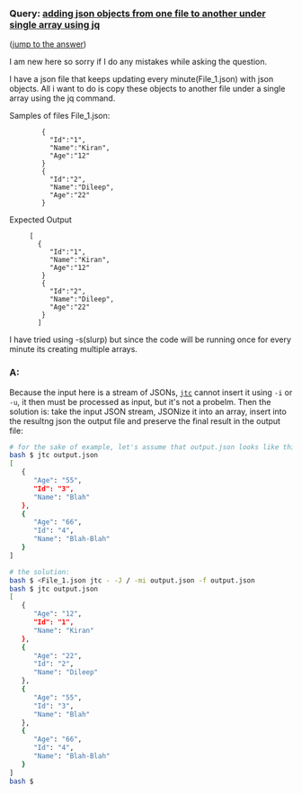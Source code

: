 ### Query: [adding json objects from one file to another under single array using jq](https://stackoverflow.com/questions/59801518/adding-json-objects-from-one-file-to-another-under-single-array-using-jq)
([jump to the answer]())

I am new here so sorry if I do any mistakes while asking the question.

I have a json file that keeps updating every minute(File_1.json) with json objects. All i want to do is copy these objects to another file under a single array using the jq command. 

Samples of files
File_1.json:

            {
              "Id":"1",
              "Name":"Kiran",
              "Age":"12"
            }
            {
              "Id":"2",
              "Name":"Dileep",
              "Age":"22"
            }

Expected Output

         [ 
           {
              "Id":"1",
              "Name":"Kiran",
              "Age":"12"
            }
            {
              "Id":"2",
              "Name":"Dileep",
              "Age":"22"
            }
           ]

I have tried using -s(slurp) but since the code will be running once for every minute its creating multiple arrays. 

### A:
Because the input here is a stream of JSONs, [`jtc`](https://github.com/ldn-softdev/jtc) cannot insert it using `-i` or `-u`, it then
must be processed as input, but it's not a probelm. Then the solution is: take the input JSON stream, JSONize it into an array,
insert into the resultng json the output file and preserve the final result in the output file:
```bash
# for the sake of example, let's assume that output.json looks like this:
bash $ jtc output.json 
[
   {
      "Age": "55",
      "Id": "3",
      "Name": "Blah"
   },
   {
      "Age": "66",
      "Id": "4",
      "Name": "Blah-Blah"
   }
]

# the solution:
bash $ <File_1.json jtc - -J / -mi output.json -f output.json
bash $ jtc output.json
[
   {
      "Age": "12",
      "Id": "1",
      "Name": "Kiran"
   },
   {
      "Age": "22",
      "Id": "2",
      "Name": "Dileep"
   },
   {
      "Age": "55",
      "Id": "3",
      "Name": "Blah"
   },
   {
      "Age": "66",
      "Id": "4",
      "Name": "Blah-Blah"
   }
]
bash $ 
```


